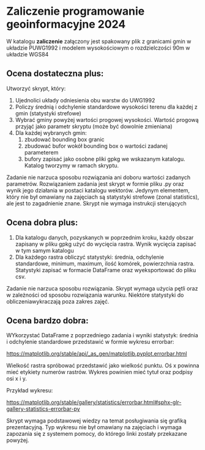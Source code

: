 # Zaliczenie programowanie geoinformacyjne 2024

W katalogu **zaliczenie** załączony jest spakowany plik z granicami gmin w układzie PUWG1992 i modelem wysokościowym o rozdzielczości 90m w układzie WGS84

## Ocena dostateczna plus:

   Utworzyć skrypt, który:

   1. Ujednolici układy odniesienia obu warstw do UWG1992
   2. Policzy średnią i odchylenie standardowe wysokości terenu dla każdej z gmin (statystyki strefowe)
   3. Wybrać gminy powyżej wartości progowej wysokości. Wartość progową przyjąć jako parametr skryptu (może być dowolnie zmieniana)
   4. Dla każdej wybranych gmin:
      1. zbudować bounding box granic
      2. zbudować bufor wokół bounding box o wartości zadanej parameterem
      3. bufory zapisać jako osobne pliki gpkg we wskazanym katalogu. Katalog tworzymy w ramach skryptu.
      
Zadanie nie narzuca sposobu rozwiązania ani doboru wartości zadanych parametrów. Rozwiązaniem zadania jest skrypt w formie pliku .py oraz wynik jego działania w postaci katalogu wektorów. Jedynym elementem, który nie był omawiany na zajęciach są statystyki strefowe (zonal statistics), ale jest to zagadnienie znane. Skrypt nie wymaga instrukcji sterujących



## Ocena dobra plus:
1. Dla katalogu danych, pozyskanych w poprzednim kroku, każdy obszar zapisany w pliku gpkg użyć do wycięcia rastra. Wynik wycięcia zapisać w tym samym katalogu
2. Dla każdego rastra obliczyć statystyki: średnia, odchylenie standardowe, minimum, maximum, ilość komórek, powierzchnia rastra. Statystyki zapisać w formacie DataFrame oraz wyeksportować do pliku csv. 

Zadanie nie narzuca sposobu rozwiązania. Skrypt wymaga użycia pętli oraz w zależności od sposobu rozwiązania warunku. Niektóre statystyki do obliczeniawykraczają poza zakres zajęć.

## Ocena bardzo dobra:

WYkorzystać DataFrame z poprzedniego zadania i wyniki statystyk: średnia i odchylenie standardowe przedstawić w formie wykresu errorbar:

https://matplotlib.org/stable/api/_as_gen/matplotlib.pyplot.errorbar.html

Wielkość rastra spróbować przedstawić jako wielkość punktu. Oś x powinna mieć etykiety numerów rastrów. Wykres powinien mieć tytuł oraz podpisy osi x i y.

Przykład wykresu:

https://matplotlib.org/stable/gallery/statistics/errorbar.html#sphx-glr-gallery-statistics-errorbar-py

Skrypt wymaga podstawowej wiedzy na temat posługiwania się grafiką prezentacyjną. Typ wykresu nie był omawiany na zajęciach i wymaga zapozania się z systemem pomocy, do którego linki zostały przekazane powyżej.